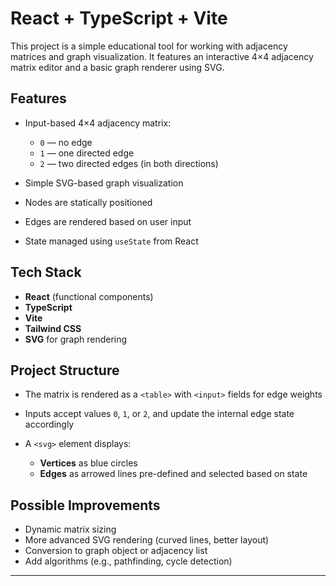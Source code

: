 # React + TypeScript + Vite

This project is a simple educational tool for working with adjacency matrices and graph visualization. It features an interactive 4×4 adjacency matrix editor and a basic graph renderer using SVG.

## Features

-   Input-based 4×4 adjacency matrix:

    -   `0` — no edge
    -   `1` — one directed edge
    -   `2` — two directed edges (in both directions)

-   Simple SVG-based graph visualization
-   Nodes are statically positioned
-   Edges are rendered based on user input
-   State managed using `useState` from React

## Tech Stack

-   **React** (functional components)
-   **TypeScript**
-   **Vite**
-   **Tailwind CSS**
-   **SVG** for graph rendering

## Project Structure

-   The matrix is rendered as a `<table>` with `<input>` fields for edge weights
-   Inputs accept values `0`, `1`, or `2`, and update the internal edge state accordingly
-   A `<svg>` element displays:

    -   **Vertices** as blue circles
    -   **Edges** as arrowed lines pre-defined and selected based on state

## Possible Improvements

-   Dynamic matrix sizing
-   More advanced SVG rendering (curved lines, better layout)
-   Conversion to graph object or adjacency list
-   Add algorithms (e.g., pathfinding, cycle detection)

---
